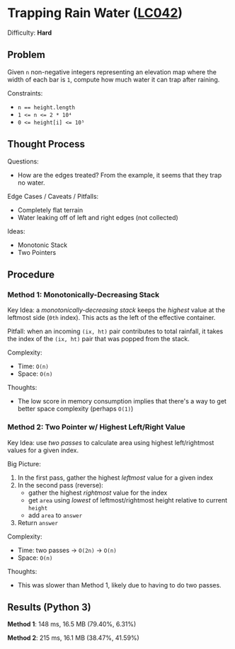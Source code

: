 # Trapping Rain Water ([LC042](https://leetcode.com/problems/trapping-rain-water/))
Difficulty: **Hard**

## Problem

Given `n` non-negative integers representing an elevation map where the width of each bar is `1`, compute how much water it can trap after raining.

Constraints:
- `n == height.length`
- `1 <= n <= 2 * 10⁴`
- `0 <= height[i] <= 10⁵`

## Thought Process

Questions:
- How are the edges treated?  From the example, it seems that they trap no water.

Edge Cases / Caveats / Pitfalls:
- Completely flat terrain
- Water leaking off of left and right edges (not collected)

Ideas:
- Monotonic Stack
- Two Pointers

## Procedure

### Method 1: Monotonically-Decreasing Stack

Key Idea: a *monotonically-decreasing stack* keeps the *highest* value at the leftmost side (`0th` index).  This acts as the left of the effective container.

Pitfall: when an incoming `(ix, ht)` pair contributes to total rainfall, it takes the index of the `(ix, ht)` pair that was popped from the stack.

Complexity:
- Time: `O(n)`
- Space: `O(n)`

Thoughts:
- The low score in memory consumption implies that there's a way to get better space complexity (perhaps `O(1)`)

### Method 2: Two Pointer w/ Highest Left/Right Value

Key Idea: use *two passes* to calculate area using highest left/rightmost values for a given index.

Big Picture:
1. In the first pass, gather the highest *leftmost* value for a given index
2. In the second pass (reverse):
    - gather the highest *rightmost* value for the index
    - get `area` using *lowest* of leftmost/rightmost height relative to current `height`
    - add `area` to `answer`
3. Return `answer`

Complexity:
- Time: two passes -> `O(2n)` -> `O(n)`
- Space: `O(n)`

Thoughts:
- This was slower than Method 1, likely due to having to do two passes.

## Results (Python 3)

**Method 1**: 148 ms, 16.5 MB (79.40%, 6.31%)

**Method 2**: 215 ms, 16.1 MB (38.47%, 41.59%)
